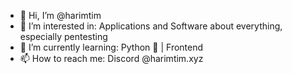 - 👋 Hi, I’m @harimtim
- 👀 I’m interested in: Applications and Software about everything, especially pentesting
- 🌱 I’m currently learning: Python 🐍 | Frontend 
- 📫 How to reach me: Discord @harimtim.xyz

